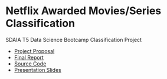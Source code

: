 # Netflix Awarded Movies/Series Classification

SDAIA T5 Data Science Bootcamp Classification Project

* [Project Proposal](Proposal.md)
* [Final Report](Report.md)
* [Source Code](Source_code.ipynb)
* [Presentation Slides](Slides.pdf)

